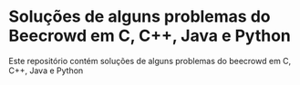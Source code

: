 # Soluções de alguns problemas do Beecrowd em C, C++, Java e Python
Este repositório contém soluções de alguns problemas do beecrowd em C, C++, Java e Python
